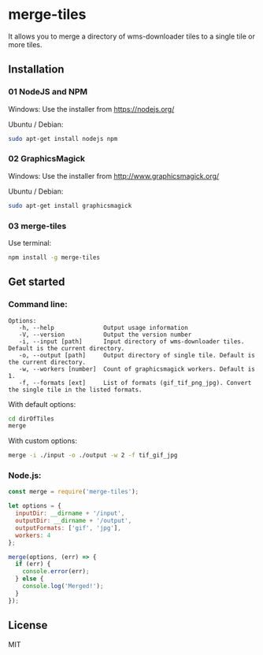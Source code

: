 # merge-tiles
It allows you to merge a directory of wms-downloader tiles to a single tile or more tiles.

## Installation

### 01 NodeJS and NPM

Windows:
Use the installer from <https://nodejs.org/>

Ubuntu / Debian:
```sh
sudo apt-get install nodejs npm
```

### 02 GraphicsMagick

Windows:
Use the installer from <http://www.graphicsmagick.org/>

Ubuntu / Debian:
```sh
sudo apt-get install graphicsmagick
```

### 03 merge-tiles
Use terminal:
```sh
npm install -g merge-tiles
```

## Get started

### Command line:

```
Options:
   -h, --help              Output usage information
   -V, --version           Output the version number
   -i, --input [path]      Input directory of wms-downloader tiles. Default is the current directory.
   -o, --output [path]     Output directory of single tile. Default is the current directory.
   -w, --workers [number]  Count of graphicsmagick workers. Default is 1.
   -f, --formats [ext]     List of formats (gif_tif_png_jpg). Convert the single tile in the listed formats.
```

With default options:
```sh
cd dirOfTiles
merge
```

With custom options:
```sh
merge -i ./input -o ./output -w 2 -f tif_gif_jpg
```

### Node.js:
```js
const merge = require('merge-tiles');

let options = {
  inputDir: __dirname + '/input',
  outputDir: __dirname + '/output',
  outputFormats: ['gif', 'jpg'],
  workers: 4
};

merge(options, (err) => {
  if (err) {
    console.error(err);
  } else {
    console.log('Merged!');
  }
});
```


## License
MIT
